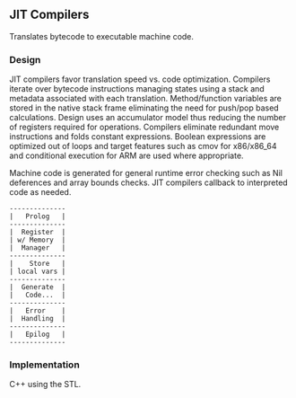 ## JIT Compilers
Translates bytecode to executable machine code. 

### Design
JIT compilers favor translation speed vs. code optimization. Compilers iterate over bytecode instructions managing states using a stack and metadata associated with each translation. Method/function variables are stored in the native stack frame eliminating the need for push/pop based calculations. Design uses an accumulator model thus reducing the number of registers required for operations. Compilers eliminate redundant move instructions and folds constant expressions. Boolean expressions are optimized out of loops and target features such as cmov for x86/x86_64 and conditional execution for ARM are used where appropriate.

Machine code is generated for general runtime error checking such as Nil deferences and array bounds checks. JIT compilers callback to interpreted code as needed.

    --------------
    |   Prolog   |
    --------------
    |  Register  |
    | w/ Memory  |
    |  Manager   |
    --------------
    |    Store   | 
    | local vars |
    --------------
    |  Generate  |
    |   Code...  |
    --------------
    |   Error    |
    |  Handling  |
    --------------
    |   Epilog   |
    --------------

### Implementation
C++ using the STL.